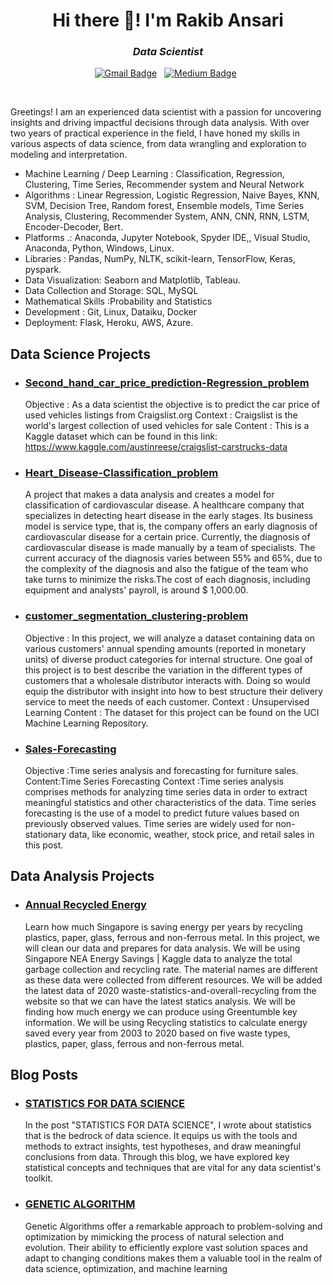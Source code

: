 <h1 align="center">Hi there 👋! I'm Rakib Ansari</h1>

<h3 align="center"><i>Data Scientist</i></h3>

<div align="center">

[![Gmail Badge](https://img.shields.io/badge/Gmail-D14836?style=flat&logo=gmail&logoColor=white&link=mailto:rakib.ai.ds@gmail.com)](mailto:rakib.ai.ds@gmail.com)&nbsp;&nbsp;
[![Medium Badge](https://img.shields.io/badge/Medium-12100E?style=flat&logo=medium&logoColor=white)](https://www.medium.com/@@rakib091998)&nbsp;&nbsp;

</div>

<br>

Greetings! I am an experienced data scientist with a passion for uncovering insights and driving impactful decisions through data analysis. With over two years of practical experience in the field, I have honed my skills in various aspects of data science, from data wrangling and exploration to modeling and interpretation.



* Machine Learning / Deep Learning :  Classification, Regression, Clustering, Time Series, Recommender system and Neural Network
* Algorithms : Linear Regression, Logistic Regression, Naive Bayes, KNN, SVM, Decision Tree, Random forest, Ensemble models, Time Series Analysis, Clustering, Recommender System, ANN, CNN, RNN, LSTM, Encoder-Decoder, Bert.
* Platforms .: Anaconda, Jupyter Notebook, Spyder IDE,, Visual Studio, Anaconda, Python, Windows, Linux.
* Libraries : Pandas, NumPy, NLTK, scikit-learn, TensorFlow, Keras, pyspark.
* Data Visualization: Seaborn and Matplotlib, Tableau.
* Data Collection and Storage: SQL, MySQL 
* Mathematical Skills :Probability and Statistics
* Development : Git, Linux, Dataiku, Docker
* Deployment: Flask, Heroku, AWS, Azure.

## Data Science Projects

* ### [Second_hand_car_price_prediction-Regression_problem](https://github.com/Rakib-data-scientist/Second_hand_car_price_prediction-Regression_problem)

  Objective : As a data scientist the objective is to predict the car price of used vehicles listings from Craigslist.org
Context : Craigslist is the world's largest collection of used vehicles for sale
Content : This is a Kaggle dataset which can be found in this link: https://www.kaggle.com/austinreese/craigslist-carstrucks-data

* ### [Heart_Disease-Classification_problem](https://github.com/Rakib-data-scientist/Heart_Disease-Classification_problem)

    A project that makes a data analysis and creates a model for classification of cardiovascular disease.
    A healthcare company that specializes in detecting heart disease in the early stages. Its business model is service type, that is, the company offers an early diagnosis of cardiovascular disease for a certain price.
Currently, the diagnosis of cardiovascular disease is made manually by a team of specialists. The current accuracy of the diagnosis varies between 55% and 65%, due to the complexity of the diagnosis and also the fatigue of the team who take turns to minimize the risks.The cost of each diagnosis, including equipment and analysts' payroll, is around $ 1,000.00.

* ### [customer_segmentation_clustering-problem](https://github.com/Rakib-data-scientist/customer_segmentation_clustering-problem/tree/main)

    Objective : In this project, we will analyze a dataset containing data on various customers' annual spending amounts (reported in monetary units) of diverse product categories for internal structure. One goal of this project is to best describe the variation in the different types of customers that a wholesale distributor interacts with. Doing so would equip the distributor with insight into how to best structure their delivery service to meet the needs of each customer.
	Context : Unsupervised Learning
	Content : The dataset for this project can be found on the UCI Machine Learning Repository.


* ### [Sales-Forecasting](https://github.com/Rakib-data-scientist/Sales-Forecasting)

    Objective :Time series analysis and forecasting for furniture sales.
	Content:Time Series Forecasting
	Context :Time series analysis comprises methods for analyzing time series data in order to extract meaningful statistics and other characteristics of the data. Time series forecasting is the use of a model to predict future values based on previously observed values.
Time series are widely used for non-stationary data, like economic, weather, stock price, and retail sales in this post.
	
## Data Analysis Projects

* ### [Annual Recycled Energy](https://github.com/Rakib-data-scientist/Annual-Recycled-Energy-Data_Analysis)

    Learn how much Singapore is saving energy per years by recycling plastics, paper, glass, ferrous and non-ferrous metal.
In this project, we will clean our data and prepares for data analysis. We will be using Singapore NEA Energy Savings | Kaggle data to analyze the total garbage collection and recycling rate. The material names are different as these data were collected from different resources. We will be added the latest data of 2020 waste-statistics-and-overall-recycling from the website so that we can have the latest statics analysis. We will be finding how much energy we can produce using Greentumble key information.
We will be using Recycling statistics to calculate energy saved every year from 2003 to 2020 based on five waste types, plastics, paper, glass, ferrous and non-ferrous metal.

## Blog Posts

* ### [STATISTICS FOR DATA SCIENCE](https://medium.com/analytics-vidhya/statistics-for-data-science-f6ca0e0ee30f)

    In the post "STATISTICS FOR DATA SCIENCE", I wrote about statistics that is the bedrock of data science. It equips us with the tools and methods to extract insights, test hypotheses, and draw meaningful conclusions from data. Through this blog, we have explored key statistical concepts and techniques that are vital for any data scientist's toolkit.

* ### [GENETIC ALGORITHM](https://medium.com/analytics-vidhya/genetic-algorithm-494ac5be18bb)

    Genetic Algorithms offer a remarkable approach to problem-solving and optimization by mimicking the process of natural selection and evolution. Their ability to efficiently explore vast solution spaces and adapt to changing conditions makes them a valuable tool in the realm of data science, optimization, and machine learning
